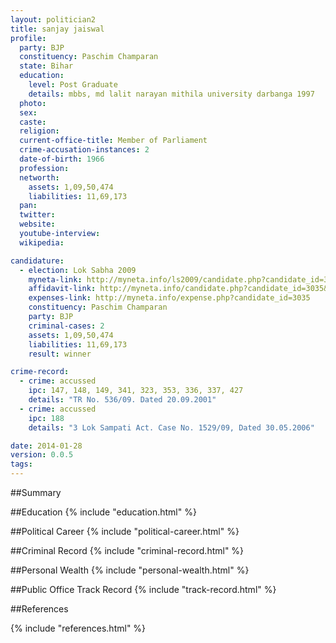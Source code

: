 ```yaml
---
layout: politician2
title: sanjay jaiswal
profile: 
  party: BJP
  constituency: Paschim Champaran
  state: Bihar
  education: 
    level: Post Graduate
    details: mbbs, md lalit narayan mithila university darbanga 1997
  photo: 
  sex: 
  caste: 
  religion: 
  current-office-title: Member of Parliament
  crime-accusation-instances: 2
  date-of-birth: 1966
  profession: 
  networth: 
    assets: 1,09,50,474
    liabilities: 11,69,173
  pan: 
  twitter: 
  website: 
  youtube-interview: 
  wikipedia: 

candidature: 
  - election: Lok Sabha 2009
    myneta-link: http://myneta.info/ls2009/candidate.php?candidate_id=3035
    affidavit-link: http://myneta.info/candidate.php?candidate_id=3035&scan=original
    expenses-link: http://myneta.info/expense.php?candidate_id=3035
    constituency: Paschim Champaran 
    party: BJP
    criminal-cases: 2
    assets: 1,09,50,474
    liabilities: 11,69,173
    result: winner 

crime-record: 
  - crime: accussed
    ipc: 147, 148, 149, 341, 323, 353, 336, 337, 427
    details: "TR No. 536/09. Dated 20.09.2001" 
  - crime: accussed
    ipc: 188
    details: "3 Lok Sampati Act. Case No. 1529/09, Dated 30.05.2006" 

date: 2014-01-28
version: 0.0.5
tags: 
---
```

##Summary


##Education
{% include "education.html" %}


##Political Career
{% include "political-career.html" %}


##Criminal Record
{% include "criminal-record.html" %}


##Personal Wealth
{% include "personal-wealth.html" %}


##Public Office Track Record
{% include "track-record.html" %}


##References


{% include "references.html" %}
